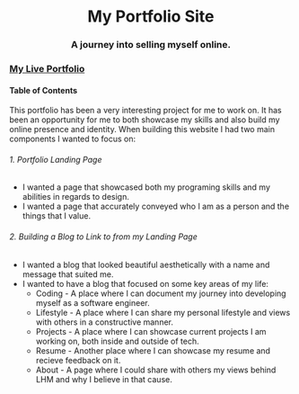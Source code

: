 # <div align="center">**My Portfolio Site**</div>
###  <div align="center">**A journey into selling myself online.**</div>
### [My Live Portfolio][1]

#### Table of Contents
   
This portfolio has been a very interesting project for me to work on.  It has been an opportunity for me to both showcase my skills and also build my online presence and identity.  When building this website I had two main components I wanted to focus on:

###### 1.  Portfolio Landing Page
  * I wanted a page that showcased both my programing skills and my abilities in regards to design.
  * I wanted a page that accurately conveyed who I am as a person and the things that I value.

###### 2.  Building a Blog to Link to from my Landing Page
  * I wanted a blog that looked beautiful aesthetically with a name and message that suited me.
  * I wanted to have a blog that focused on some key areas of my life:
     * Coding - A place where I can document my journey into developing myself as a software engineer.
     * Lifestyle - A place where I can share my personal lifestyle and views with others in a constructive manner.
     * Projects - A place where I can showcase current projects I am working on, both inside and outside of tech.
     * Resume - Another place where I can showcase my resume and recieve feedback on it.
     * About - A page where I could share with others my views behind LHM and why I believe in that cause.
     
[1]: https://www.matthew-marberry.com
